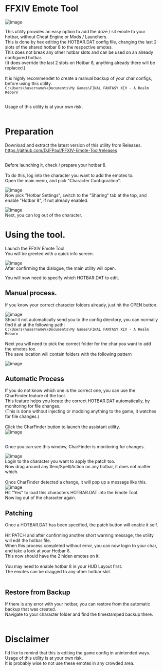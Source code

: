 # FFXIV Emote Tool

![image](https://github.com/DJFPaul/FFXIV-Emote-Tool/assets/35642602/7afb0d0c-50e6-4cdb-a892-234e6b3355bb)


This utility provides an easy option to add the doze / sit emote to your hotbar, without Cheat Engine or Mods / Launchers. <br>
This is done by hex editing the HOTBAR.DAT config file, changing the last 2 slots of the shared hotbar 8 to the respective emotes. <br>
This does not break any other hotbar slots and can be used on an already configured hotbar. <br>
(It does override the last 2 slots on Hotbar 8, anything already there will be replaced.) <br>
<br>
It is highly recommendet to create a manual backup of your char configs, before using this utility. <br>
`C:\Users\%username%\Documents\My Games\FINAL FANTASY XIV - A Realm Reborn` <br>

<br>
Usage of this utility is at your own risk.<br>
<br>

# Preparation
Download and extract the latest version of this utility from Releases. <br>
https://github.com/DJFPaul/FFXIV-Emote-Tool/releases <br>
<br>

Before launching it, check / prepare your hotbar 8. <br>
<br>
To do this, log into the character you want to add the emotes to. <br>
Open the main menu, and pick "Character Configuration". <br>

![image](https://github.com/DJFPaul/FFXIV-Emote-Tool/assets/35642602/53e1df59-2848-431b-849b-3354d0a30b04)
<br>
Now pick "Hotbar Settings", switch to the "Sharing" tab at the top, and enable "Hotbar 8", if not already enabled. <br>

![image](https://github.com/DJFPaul/FFXIV-Emote-Tool/assets/35642602/b5020429-0e0f-46a8-a5c0-2f2cb5deb309)
<br>
Next, you can log out of the character. <br>

# Using the tool.
Launch the FFXIV Emote Tool. <br>
You will be greeted with a quick info screen. <br>

![image](https://github.com/DJFPaul/FFXIV-Emote-Tool/assets/35642602/beb6f92b-4e22-4a4e-a13a-a3b3d4f814b9)
<br>
After confirming the dialogue, the main utility will open. <br>

You will now need to specify which HOTBAR.DAT to edit. <br>

## Manual process.
If you know your correct character folders already, just hit the OPEN button.

![image](https://github.com/DJFPaul/FFXIV-Emote-Tool/assets/35642602/f58380c7-7f8b-4460-a67b-d942e49eb89e)
<br>
Shoul it not automatically send you to the config directory, you can normally find it at at the following path: <br>
 `C:\Users\%username%\Documents\My Games\FINAL FANTASY XIV - A Realm Reborn` <br>
<br>
Next you will need to pick the correct folder for the char you want to add the emotes too. <br>
The save location will contain folders with the following pattern <br>

![image](https://github.com/DJFPaul/FFXIV-Emote-Tool/assets/35642602/4aca036e-0076-4e7f-8e65-ae7b1db60c3f)
<br>
## Automatic Process
If you do not know which one is the correct one, you can use the CharFinder feature of the tool. <br>
This feature helps you locate the correct HOTBAR.DAT automatically, by monitoring for file changes. <br>
(This is done without injecting or modding anything to the game, it watches for file changes.) <br>
<br>
Click the CharFinder button to launch the assistant utility.<br>
![image](https://github.com/DJFPaul/FFXIV-Emote-Tool/assets/35642602/c7c6bd58-3dd8-40d3-abd3-919d26c10287)

<br>
Once you can see this window, CharFinder is monitoring for changes. <br>

![image](https://github.com/DJFPaul/FFXIV-Emote-Tool/assets/35642602/6f76ef0e-4e84-465b-b5e2-941b07cf3357)
<br>
Login to the character you want to apply the patch too. <br>
Now drag around any Item/Spell/Action on any hotbar, it does not matter which. <br>
<br>
Once CharFinder detected a change, it will pop up a message like this. <br>
![image](https://github.com/DJFPaul/FFXIV-Emote-Tool/assets/35642602/7fbe5152-db25-47a6-9cc4-12bf6095b42f)
<br>
Hit "Yes" to load this characters HOTBAR.DAT into the Emote Tool. <br>
Now log out of the character again. <br>

## Patching
Once a HOTBAR.DAT has been specified, the patch button will enable it self. <br>
<br>
Hit PATCH and after confirming another short warning message, the utility will edit the hotbar file. <br>
When this process completed without error, you can now login to your char, and take a look at your Hotbar 8. <br>
This now should have the 2 hiden emotes on it. <br>
<br>
You may need to enable hotbar 8 in your HUD Layout first. <br>
The emotes can be dragged to any other hotbar slot. <br>
<br>

## Restore from Backup
If there is any error with your hotbar, you can restore from the automatic backup that was created. <br>
Navigate to your character folder and find the timestamped backup there. <br>
<br>
# Disclaimer
I'd like to remind that this is editing the game config in unintended ways. <br>
Usage of this utility is at your own risk. <br>
It is probably wise to not use these emotes in any crowded area. <br>
